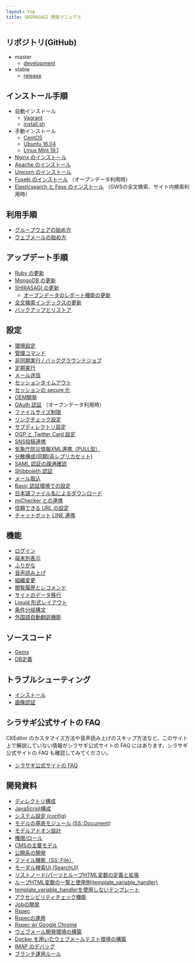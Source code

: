 ```yaml
---
layout: top
title: SHIRASAGI 開発マニュアル
---
```


## リポジトリ(GitHub)

- master
  - [development](https://github.com/shirasagi/shirasagi)
- stable
  - [release](https://github.com/shirasagi/shirasagi/tree/stable)

## インストール手順

- 自動インストール
  - [Vagrant](installation/vagrant.html)
  - [install.sh](installation/installsh.html)
- 手動インストール
  - [CentOS](installation/manual.html)
  - [Ubuntu 16.04](installation/ubuntu.html)
  - [Linux Mint 19.1](installation/linux-mint-19.1.html)
- [Nginx のインストール](installation/nginx.html)
- [Apache のインストール](installation/apache.html)
- [Unicorn のインストール](installation/unicorn.html)
- [Fuseki のインストール](installation/fuseki.html) （オープンデータ利用時）
- [Elasticsearch と Fess のインストール](installation/elasticsearch_and_fess.html) （GWSの全文検索、サイト内検索利用時）

## 利用手順

- [グループウェアの始め方](start/gws.html)
- [ウェブメールの始め方](start/webmail.html)

## アップデート手順

- [Ruby の更新](updation/ruby.html)
- [MongoDB の更新](updation/mongodb.html)
- [SHIRASAGI の更新](updation/manual.html)
  - [オープンデータのレポート機能の更新](updation/opendata_report.html)
- [全文検索インデックスの更新](updation/elasticsearch_index.html)
- [バックアップとリストア](updation/backup.html)

## 設定

- [環境設定](settings/env.html)
- [管理コマンド](settings/cmd.html)
- [非同期実行 / バッググラウンドジョブ](settings/job.html)
- [定期実行](settings/cron.html)
- [メール送信](settings/mail.html)
- [セッションタイムアウト](settings/session.html)
- [セッションの secure 化](settings/secure_session.html)
- [OEM開発](settings/oem.html)
- [OAuth 認証](settings/oauth.html) （オープンデータ利用時）
- [ファイルサイズ制限](settings/file_size_limit.html)
- [リンクチェック設定](settings/check_links.html)
- [サブディレクトリ設定](settings/subdir.html)
- [OGP と Twitter Card 設定](settings/ogp.html)
- [SNS投稿連携](settings/sns_poster.html)
- [気象庁防災情報XML連携（PULL型）](settings/jmaxml_pull.html)
- [分散構成(同期/非レプリカセット)](settings/repl.html)
- [SAML 認証の疎通確認](settings/saml_sampling.html)
- [Shibboleth 認証](settings/shibboleth.html)
- [メール取込](settings/mail_page.html)
- [Basic 認証環境での設定](settings/basic_auth.html)
- [日本語ファイル名によるダウンロード](settings/japanese_filename.html)
- [miChecker との連携](settings/michecker_integration.html)
- [信頼できる URL の設定](settings/trusted_url.html)
- [チャットボット LINE 連携](settings/chatbot_line.html)

## 機能

- [ログイン](features/login.html)
- [端末別表示](features/cms/mobile.html)
- [ふりがな](features/kana.html)
- [音声読み上げ](features/voice.html)
- [組織変更](features/chorg.html)
- [閲覧履歴とレコメンド](features/recommend.html)
- [サイトのデータ移行](features/site_export.html)
- [Liquid 形式レイアウト](features/liquid/index.html)
- [条件分岐構文](features/conditional_tag.html)
- [外国語自動翻訳機能](features/translate.html)

## ソースコード

- [Gems](source_codes/gems.html)
- [DB定義](source_codes/db.html)

## トラブルシューティング

- [インストール](trouble-shootings/installation.html)
- [画像認証](trouble-shootings/captcha.html)

## シラサギ公式サイトの FAQ

CKEditor のカスタマイズ方法や音声読み上げのスキップ方法など、このサイト上で解説していない情報がシラサギ公式サイトの FAQ にはあります。シラサギ公式サイトの FAQ も確認してみてください。

- [シラサギ公式サイトの FAQ](https://www.ss-proj.org/faq/docs/)

## 開発資料

- [ディレクトリ構成](devel/directories.html)
- [JavaScript構成](devel/javascripts.html)
- [システム設定 (config)](devel/config.html)
- [モデルの基底モジュール (SS::Document)](devel/ss_document.html)
- [モデルアドオン設計](devel/model_addon.html)
- [権限/ロール](devel/role.html)
- [CMSの主要モデル](devel/cms_models.html)
- [公開系の開発](devel/cms_public.html)
- [ファイル機能（SS::File）](devel/ss_file.html)
- [モーダル検索UI (SearchUI)](devel/search_ui.html)
- [リストノード/パーツとループHTML変数の定義と拡張](devel/loop.html)
- [ループHTML変数の一覧と使用例(template_variable_handler)](devel/template_variable_handler/template_variable_handler.html)
- [template_variable_handlerを使用しないテンプレート](devel/template_variable_handler/other_template_variable.html)
- [アクセシビリティチェック機能](devel/accessibility.html)
- [Jobの開発](devel/job.html)
- [Rspec](devel/rspec/rspec.html)
- [Rspecの運用](devel/rspec.html)
- [Rspec w/ Google Chrome](devel/rspec_google_chrome.html)
- [ウェブメール開発環境の構築](devel/webmail.html)
- [Docker を用いたウェブメールテスト環境の構築](devel/webmail_test_with_docker.html)
- [IMAP のデバッグ](devel/debug_imap.html)
- [ブランチ運用ルール](devel/branch_naming.html)
